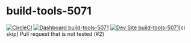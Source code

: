 # build-tools-5071

[![CircleCI](https://circleci.com/gh/pantheon-ci-bot/build-tools-5071.svg?style=shield)](https://circleci.com/gh/pantheon-ci-bot/build-tools-5071)
[![Dashboard build-tools-5071](https://img.shields.io/badge/dashboard-build_tools_5071-yellow.svg)](https://dashboard.pantheon.io/sites/f0fe946a-fca2-4f9b-93d4-d21e77873136#dev/code)
[![Dev Site build-tools-5071](https://img.shields.io/badge/site-build_tools_5071-blue.svg)](http://dev-build-tools-5071.pantheonsite.io/)[ci skip] Pull request that is not tested (#2)
